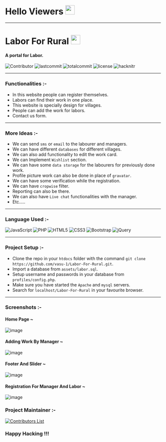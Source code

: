 # Hello Viewers <img src="https://raw.githubusercontent.com/MartinHeinz/MartinHeinz/master/wave.gif" width="30px">

---

# Labor For Rural <img src="https://user-images.githubusercontent.com/76911582/139538885-bbd17dc5-aa78-4499-bc3c-28d7a52b7770.png"  width="30px">
#### A portal for Labor.

![Contributor](https://img.shields.io/github/contributors/vasu-1/Labor-For-Rural)
![lastcommit](https://img.shields.io/github/last-commit/vasu-1/Labor-For-Rural)
![totalcommit](https://img.shields.io/github/commit-activity/w/vasu-1/Labor-For-Rural)
![license](https://img.shields.io/badge/license-Apache2.0-blue)
![hacknitr](https://img.shields.io/badge/hacknitr-3.0-blue)

---

### Functionalities :- 

- In this website people can register themselves.
- Labors can find their work in one place.
- This website is specially design for villages.
- People can add the work for labors.
- Contact us form.

--- 

### More Ideas :-

- We can send `sms` or `email` to the labourer and managers.
- We can have different `databases` for different villages.
- We can also add functionality to edit the work card.
- We can Implement `Wishlist` section.
- We can have some `data storage` for the labourers for previously done work.
- Profile picture work can also be done in place of `gravatar`.
- We can have some verification while the registration.
- We can have `cropwise` filter.
- Reporting can also be there.
- We can also have `Live chat` functionalities with the manager. 
- Etc.....

---

### Language Used :-

![JavaScript](https://img.shields.io/badge/javascript-%23323330.svg?style=for-the-badge&logo=javascript&logoColor=%23F7DF1E)
![PHP](https://img.shields.io/badge/php-%23777BB4.svg?style=for-the-badge&logo=php&logoColor=white)
![HTML5](https://img.shields.io/badge/html5-%23E34F26.svg?style=for-the-badge&logo=html5&logoColor=white)
![CSS3](https://img.shields.io/badge/css3-%231572B6.svg?style=for-the-badge&logo=css3&logoColor=white)
![Bootstrap](https://img.shields.io/badge/bootstrap-%23563D7C.svg?style=for-the-badge&logo=bootstrap&logoColor=white)
![jQuery](https://img.shields.io/badge/jquery-%230769AD.svg?style=for-the-badge&logo=jquery&logoColor=white)

---

### Project Setup :-

- Clone the repo in your `htdocs` folder with the command `git clone https://github.com/vasu-1/Labor-For-Rural.git`.
- Import a database from `assets/labor.sql`.
- Setup username and passwords in your database from `profiles/config.php`.
- Make sure you have started the `Apache` and `mysql` servers.
- Search for `localhost/Labor-For-Rural` in your favourite browser.

---

### Screenshots :-

#### Home Page ~

![image](https://user-images.githubusercontent.com/76911582/139553645-f9fd6e14-0800-4151-afbe-94691a946fe9.png)

#### Adding Work By Manager ~

![image](https://user-images.githubusercontent.com/76911582/139553681-38bfaa13-e568-4aad-98cb-84fbcead591c.png)

#### Footer And Slider ~

![image](https://user-images.githubusercontent.com/76911582/139553707-2eb00433-70c5-43b8-9963-7a2add803ada.png)

#### Registration For Manager And Labor ~

![image](https://user-images.githubusercontent.com/76911582/139553716-1d3c55a7-0556-4aa0-9907-78a730198bb1.png)


### Project Maintainer :-

[![Contributors List](https://contrib.rocks/image?repo=vasu-1/Labor-For-Rural)](https://github.com/vasu-1/Labor-For-Rural/graphs/contributors)


### Happy Hacking !!!